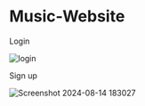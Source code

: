 # Music-Website

Login 

![login](https://github.com/user-attachments/assets/65da7062-d8c9-4e9a-8d82-41eb907cba2e)


Sign up 

![Screenshot 2024-08-14 183027](https://github.com/user-attachments/assets/76220b60-91b5-42ba-a567-9fb731f04bf8)



